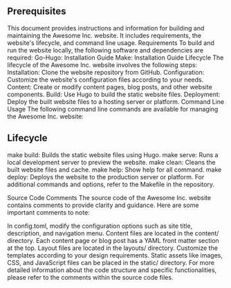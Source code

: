 ## Prerequisites
This document provides instructions and information for building and maintaining the Awesome Inc. website. It includes requirements, the website's lifecycle, and command line usage. Requirements To build and run the website locally, the following software and dependencies are required: Go-Hugo: Installation Guide Make: Installation Guide Lifecycle The lifecycle of the Awesome Inc. website involves the following steps: Installation: Clone the website repository from GitHub. Configuration: Customize the website's configuration files according to your needs. Content: Create or modify content pages, blog posts, and other website components. Build: Use Hugo to build the static website files. Deployment: Deploy the built website files to a hosting server or platform. Command Line Usage The following command line commands are available for managing the Awesome Inc. website:

## Lifecycle
make build: Builds the static website files using Hugo. make serve: Runs a local development server to preview the website. make clean: Cleans the built website files and cache. make help: Show help for all command. make deploy: Deploys the website to the production server or platform. For additional commands and options, refer to the Makefile in the repository.

Source Code Comments The source code of the Awesome Inc. website contains comments to provide clarity and guidance. Here are some important comments to note:

In config.toml, modify the configuration options such as site title, description, and navigation menu. Content files are located in the content/ directory. Each content page or blog post has a YAML front matter section at the top. Layout files are located in the layouts/ directory. Customize the templates according to your design requirements. Static assets like images, CSS, and JavaScript files can be placed in the static/ directory. For more detailed information about the code structure and specific functionalities, please refer to the comments within the source code files.
